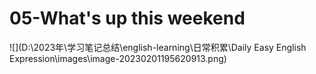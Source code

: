 # 05-What's up this weekend

![](D:\2023年\学习笔记总结\english-learning\日常积累\Daily Easy English Expression\images\image-20230201195620913.png)


